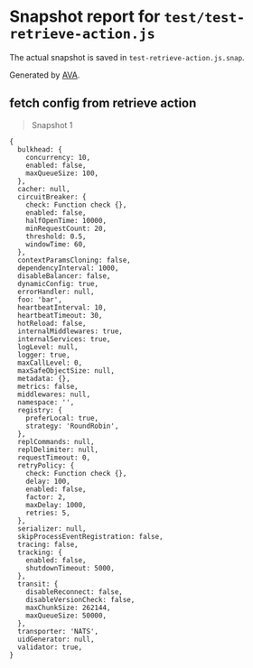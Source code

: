 # Snapshot report for `test/test-retrieve-action.js`

The actual snapshot is saved in `test-retrieve-action.js.snap`.

Generated by [AVA](https://avajs.dev).

## fetch config from retrieve action

> Snapshot 1

    {
      bulkhead: {
        concurrency: 10,
        enabled: false,
        maxQueueSize: 100,
      },
      cacher: null,
      circuitBreaker: {
        check: Function check {},
        enabled: false,
        halfOpenTime: 10000,
        minRequestCount: 20,
        threshold: 0.5,
        windowTime: 60,
      },
      contextParamsCloning: false,
      dependencyInterval: 1000,
      disableBalancer: false,
      dynamicConfig: true,
      errorHandler: null,
      foo: 'bar',
      heartbeatInterval: 10,
      heartbeatTimeout: 30,
      hotReload: false,
      internalMiddlewares: true,
      internalServices: true,
      logLevel: null,
      logger: true,
      maxCallLevel: 0,
      maxSafeObjectSize: null,
      metadata: {},
      metrics: false,
      middlewares: null,
      namespace: '',
      registry: {
        preferLocal: true,
        strategy: 'RoundRobin',
      },
      replCommands: null,
      replDelimiter: null,
      requestTimeout: 0,
      retryPolicy: {
        check: Function check {},
        delay: 100,
        enabled: false,
        factor: 2,
        maxDelay: 1000,
        retries: 5,
      },
      serializer: null,
      skipProcessEventRegistration: false,
      tracing: false,
      tracking: {
        enabled: false,
        shutdownTimeout: 5000,
      },
      transit: {
        disableReconnect: false,
        disableVersionCheck: false,
        maxChunkSize: 262144,
        maxQueueSize: 50000,
      },
      transporter: 'NATS',
      uidGenerator: null,
      validator: true,
    }
